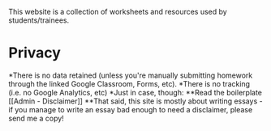 This website is a collection of worksheets and resources used by students/trainees. 

# Privacy 
*There is no data retained (unless you're  manually submitting homework through the linked Google Classroom, Forms, etc). 
*There is no tracking (i.e. no Google Analytics, etc)
*Just in case, though:
**Read the boilerplate [[Admin - Disclaimer]] 
**That said, this site is mostly about writing essays - if you manage to write an essay bad enough to need a disclaimer, please send me a copy!

